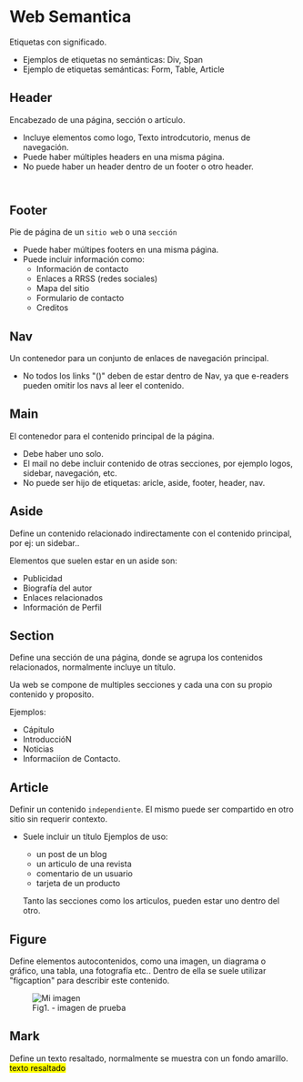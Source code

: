 # Web Semantica


Etiquetas con significado. 


- Ejemplos de etiquetas no semánticas: Div, Span
- Ejemplo de etiquetas semánticas: Form, Table, Article


## Header

Encabezado de una página, sección o artículo.

- Incluye elementos como logo, Texto introdcutorio, menus de navegación.
- Puede haber múltiples headers en una misma página. 
- No puede haber un header dentro de un footer o otro header. 


<header class="header">
    <nav></nav>
</header>

## Footer

Pie de página de un `sitio web` o una `sección`


- Puede haber múltipes footers en una misma página. 
- Puede incluir información como:
    - Información de contacto
    - Enlaces a RRSS (redes sociales)
    - Mapa del sitio
    - Formulario de contacto
    - Creditos



##  Nav

Un contenedor para un conjunto de enlaces de navegación principal.

- No todos los links "(<a></a>)" deben de estar dentro de Nav, ya que e-readers pueden omitir los navs al leer el contenido. 

## Main 

El contenedor para el contenido principal de la página. 

- Debe haber uno solo. 
- El mail no debe incluir contenido de otras secciones, por ejemplo logos, sidebar, navegación, etc.
- No puede ser hijo de etiquetas: aricle, aside, footer, header, nav. 

## Aside 

Define un contenido relacionado indirectamente con el contenido principal, por ej: un sidebar..


Elementos que suelen estar en un aside son:
- Publicidad
- Biografía del autor
- Enlaces relacionados
- Información de Perfil


## Section

Define una sección de una página, donde se agrupa los contenidos relacionados, normalmente incluye un título.

Ua web se compone de multiples secciones y cada una con su propio contenido y proposito. 

Ejemplos:
- Cápitulo
- IntroduccióN
- Noticias
- Informaciíon de Contacto.



## Article

Definir un contenido `independiente`. El mismo puede ser compartido en otro sitio sin requerir contexto. 

- Suele incluir un título
Ejemplos de uso:
    - un post de un blog
    - un articulo de una revista 
    - comentario de un usuario
    - tarjeta de un producto


    Tanto las secciones como los articulos, pueden estar uno dentro del otro. 



## Figure

Define elementos autocontenidos, como una imagen, un diagrama o gráfico, una tabla, una fotografía etc.. 
Dentro de ella se suele utilizar "figcaption" para describir este contenido. 

<figure>
    <img src="ruta-de-image.png" alt="Mi imagen">
    <figcaption>Fig1. - imagen de prueba</figcaption>
</figure>


## Mark

Define un texto resaltado, normalmente se muestra con un fondo amarillo. 
<mark>texto resaltado</mark>
